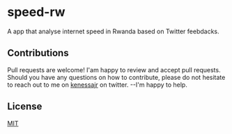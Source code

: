 # speed-rw

A app that analyse internet speed in Rwanda based on Twitter feebdacks.

## Contributions
Pull requests are welcome! I'am happy to review and accept pull requests.
Should you have any questions on how to contribute, please do not hesitate to reach out to me on [kenessajr](https://twitter.com/kenessajr) on twitter. --I'm happy to help.


## License
[MIT](https://choosealicense.com/licenses/mit/)
